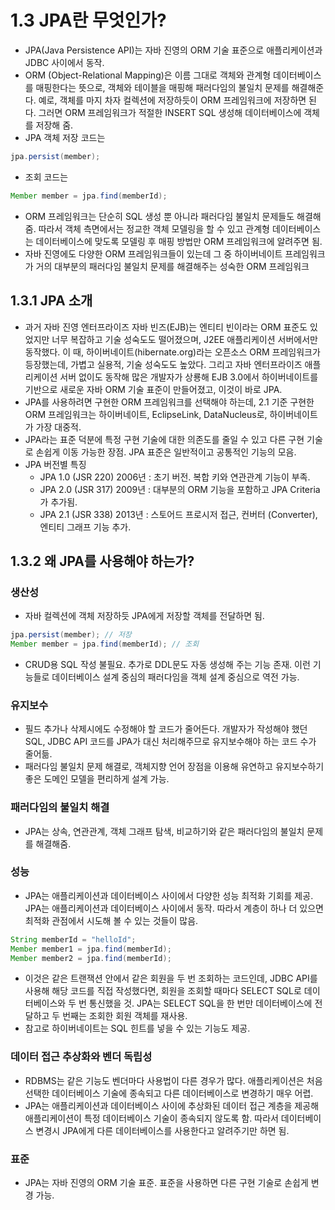 # 1.3 JPA란 무엇인가?
- JPA(Java Persistence API)는 자바 진영의 ORM 기술 표준으로 애플리케이션과 JDBC 사이에서 동작.
- ORM (Object-Relational Mapping)은 이름 그대로 객체와 관계형 데이터베이스를 매핑한다는 뜻으로, 객체와 테이블을 매핑해 패러다임의 불일치 문제를 해결해준다. 예로, 객체를 마지 차자 컬렉션에 저장하듯이 ORM 프레임워크에
저장하면 된다. 그러면 ORM 프레임워크가 적절한 INSERT SQL 생성해 데이터베이스에 객체를 저장해 줌.
- JPA 객체 저장 코드는 
```java
jpa.persist(member);
```
- 조회 코드는
```java
Member member = jpa.find(memberId);
```
- ORM 프레임워크는 단순히 SQL 생성 뿐 아니라 패러다임 불일치 문제들도 해결해 줌. 따라서 객체 측면에서는 정교한 객체 모델링을 할 수 있고 관계형 데이터베이스는 데이터베이스에 맞도록 모델링 후 매핑 방법만 ORM 프레임워크에 알려주면 됨.
- 자바 진영에도 다양한 ORM 프레임워크들이 있는데 그 중 하이버네이트 프레임워크가 거의 대부분의 패러다임 불일치 문제를 해결해주는 성숙한 ORM 프레임워크

## 1.3.1 JPA 소개
- 과거 자바 진영 엔터프라이즈 자바 빈즈(EJB)는 엔티티 빈이라는 ORM 표준도 있었지만 너무 복잡하고 기술 성숙도도 떨어졌으며, J2EE 애플리케이션 서버에서만 동작했다. 이 때, 하이버네이트(hibernate.org)라는 오픈소스 ORM 프레임워크가 등장했는데, 가볍고 실용적, 기술 성숙도도 높았다. 그리고 자바 엔터프라이즈
애플리케이션 서버 없이도 동작해 많은 개발자가 상룡해 EJB 3.0에서 하이버네이트를 기반으로 새로운 자바 ORM 기술 표준이 만들어졌고, 이것이 바로 JPA.
- JPA를 사용하려면 구현한 ORM 프레임워크를 선택해야 하는데, 2.1 기준 구현한 ORM 프레임워크는 하이버네이트, EclipseLink, DataNucleus로, 하이버네이트가 가장 대중적.
- JPA라는 표준 덕분에 특정 구현 기술에 대한 의존도를 줄일 수 있고 다른 구현 기술로 손쉽게 이동 가능한 장점. JPA 표준은 일반적이고 공통적인 기능의 모음.
- JPA 버전별 특징
  - JPA 1.0 (JSR 220) 2006년 : 초기 버전. 복합 키와 연관관계 기능이 부족.
  - JPA 2.0 (JSR 317) 2009년 : 대부분의 ORM 기능을 포함하고 JPA Criteria가 추가됨.
  - JPA 2.1 (JSR 338) 2013년 : 스토어드 프로시저 접근, 컨버터 (Converter), 엔티티 그래프 기능 추가.

## 1.3.2 왜 JPA를 사용해야 하는가?
### 생산성
- 자바 컬렉션에 객체 저장하듯 JPA에게 저장할 객체를 전달하면 됨.
```java
jpa.persist(member); // 저장
Member member = jpa.find(memberId); // 조회
```
- CRUD용 SQL 작성 불필요. 추가로 DDL문도 자동 생성해 주는 기능 존재. 이런 기능들로 데이터베이스 설계 중심의 패러다임을 객체 설계 중심으로 역전 가능.

### 유지보수
- 필드 추가나 삭제시에도 수정해야 할 코드가 줄어든다. 개발자가 작성해야 했던 SQL, JDBC API 코드를 JPA가 대신 처리해주므로 유지보수해야 하는 코드 수가 줄어듦.
- 패러다임 불일치 문제 해결로, 객체지향 언어 장점을 이용해 유연하고 유지보수하기 좋은 도메인 모델을 편리하게 설계 가능.

### 패러다임의 불일치 해결
- JPA는 상속, 연관관계, 객체 그래프 탐색, 비교하기와 같은 패러다임의 불일치 문제를 해결해줌.

### 성능
- JPA는 애플리케이션과 데이터베이스 사이에서 다양한 성능 최적화 기회를 제공. JPA는 애플리케이션과 데이터베이스 사이에서 동작. 따라서 계층이 하나 더 있으면 최적화 관점에서 시도해 볼 수 있는 것들이 많음.
```java
String memberId = "helloId";
Member member1 = jpa.find(memberId);
Member member2 = jpa.find(memberId);
```
- 이것은 같은 트랜잭션 안에서 같은 회원을 두 번 조회하는 코드인데, JDBC API를 사용해 해당 코드를 직접 작성했다면, 회원을 조회할 때마다 SELECT SQL로 데이터베이스와 두 번 통신했을 것. JPA는 SELECT SQL을 한 번만 데이터베이스에 전달하고 두 번째는 조회한 회원 객체를 재사용.
- 참고로 하이버네이트는 SQL 힌트를 넣을 수 있는 기능도 제공.

### 데이터 접근 추상화와 벤더 독립성
- RDBMS는 같은 기능도 벤더마다 사용법이 다른 경우가 많다. 애플리케이션은 처음 선택한 데이터베이스 기술에 종속되고 다른 데이터베이스로 변경하기 매우 어렵.
- JPA는 애플리케이션과 데이터베이스 사이에 추상화된 데이터 접근 계층을 제공해 애플리케이션이 특정 데이터베이스 기술이 종속되지 않도록 함. 따라서 데이터베이스 변경시 JPA에게 다른 데이터베이스를 사용한다고 알려주기만 하면 됨.

### 표준
- JPA는 자바 진영의 ORM 기술 표준. 표준을 사용하면 다른 구현 기술로 손쉽게 변경 가능.
